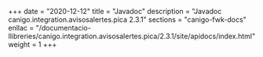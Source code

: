 +++
date        = "2020-12-12"
title       = "Javadoc"
description = "Javadoc canigo.integration.avisosalertes.pica 2.3.1"
sections    = "canigo-fwk-docs"
enllac		= "/documentacio-llibreries/canigo.integration.avisosalertes.pica/2.3.1/site/apidocs/index.html"
weight		= 1
+++
